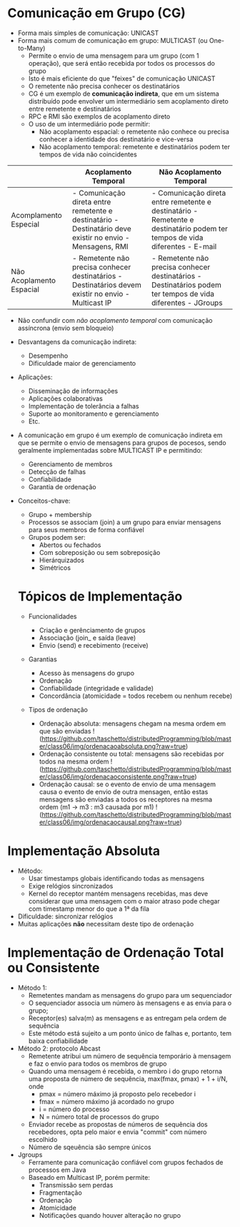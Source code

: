 # Comunicação em Grupo (CG)

- Forma mais simples de comunicação: UNICAST
- Forma mais comum de comunicação em grupo: MULTICAST (ou One-to-Many)
  - Permite o envio de uma mensagem para um grupo (com 1 operação), que será então recebida por todos os processos do grupo
  - Isto é mais eficiente do que "feixes" de comunicação UNICAST
  - O remetente não precisa conhecer os destinatários
  - CG é um exemplo de **comunicação indireta**, que em um sistema distribuído pode envolver um intermediário sem acoplamento direto entre remetente e destinatários
  - RPC e RMI são exemplos de acoplamento direto
  - O uso de um intermediário pode permitir:
    - Não acoplamento espacial: o remetente não conhece ou precisa conhecer a identidade dos destinatário e vice-versa
    - Não acoplamento temporal: remetente e destinatários podem ter tempos de vida não coincidentes

|                          | Acoplamento Temporal                                                                                      | Não Acoplamento Temporal                                                                                                    |
|--------------------------|-----------------------------------------------------------------------------------------------------------|-----------------------------------------------------------------------------------------------------------------------------|
| Acomplamento Especial    | - Comunicação direta entre remetente e destinatário - Destinatário deve existir no envio - Mensagens, RMI | - Comunicação direta entre remetente e destinatário - Remetente e destinatário podem ter tempos de vida diferentes - E-mail |
| Não Acoplamento Espacial | - Remetente não precisa conhecer destinatários - Destinatários devem existir no envio - Multicast IP      | - Remetente não precisa conhecer destinatários - Destinatários podem ter tempos de vida diferentes - JGroups                |

- Não confundir com *não acoplamento temporal* com comunicação assíncrona (envio sem bloqueio)
- Desvantagens da comunicação indireta:
  - Desempenho
  - Dificuldade maior de gerenciamento
- Aplicações:
  - Disseminação de informações
  - Aplicações colaborativas
  - Implementação de tolerância a falhas
  - Suporte ao monitoramento e gerenciamento
  - Etc.
- A comunicação em grupo é um exemplo de comunicação indireta em que se permite o envio de mensagens para grupos de pocesos, sendo geralmente implementadas sobre MULTICAST IP e permitindo:
  - Gerenciamento de membros
  - Detecção de falhas
  - Confiabilidade
  - Garantia de ordenação
- Conceitos-chave:
  - Grupo + membership
  - Processos se associam (join) a um grupo para enviar mensagens para seus membros de forma confiável
  - Grupos podem ser:
    - Abertos ou fechados
    - Com sobreposição ou sem sobreposição
    - Hierárquizados
    - Simétricos
    
  # Tópicos de Implementação
  
  - Funcionalidades
    - Criação e gerênciamento de grupos
    - Associação (join_ e saída (leave)
    - Envio (send) e recebimento (receive)
  - Garantias
    - Acesso às mensagens do grupo
    - Ordenação
    - Confiabilidade (integridade e validade)
    - Concordância (atomicidade = todos recebem ou nenhum recebe)

  - Tipos de ordenação
    - Ordenação absoluta: mensagens chegam na mesma ordem em que são enviadas
      !(https://github.com/taschetto/distributedProgramming/blob/master/class06/img/ordenacaoabsoluta.png?raw=true)
    - Ordenação consistente ou total: mensagens são recebidas por todos na mesma ordem
      !(https://github.com/taschetto/distributedProgramming/blob/master/class06/img/ordenacaoconsistente.png?raw=true)
    - Ordenação causal: se o evento de envio de uma mensagem causa o evento de envio de outra mensagen, então estas mensagens são enviadas a todos os receptores na mesma ordem (m1 -> m3 : m3 causada por m1)
      !(https://github.com/taschetto/distributedProgramming/blob/master/class06/img/ordenacaocausal.png?raw=true)

# Implementação Absoluta

- Método:
  - Usar timestamps globais identificando todas as mensagens
  - Exige relógios sincronizados
  - Kernel do receptor mantém mensagens recebidas, mas deve considerar que uma mensagem com o maior atraso pode chegar com timestamp menor do que a 1ª da fila
- Dificuldade: sincronizar relógios
- Muitas aplicações **não** necessitam deste tipo de ordenação

# Implementação de Ordenação Total ou Consistente

- Método 1:
  - Remetentes mandam as mensagens do grupo para um sequenciador
  - O sequenciador associa um número às mensagens e as envia para o grupo;
  - Receptor(es) salva(m) as mensagens e as entregam pela ordem de sequência
  - Este método está sujeito a um ponto único de falhas e, portanto, tem baixa confiabilidade
- Método 2: protocolo Abcast
  - Remetente atribui um número de sequência temporário à mensagem e faz o envio para todos os membros de grupo
  - Quando uma mensagem é recebida, o membro i do grupo retorna uma proposta de número de sequência, max(fmax, pmax) + 1 + i/N, onde
    - pmax = número máximo já proposto pelo recebedor i
    - fmax = número máximo já acordado no grupo
    - i = número do processo
    - N = número total de processos do grupo
  - Enviador recebe as propostas de números de sequência dos recebedores, opta pelo maior e envia "commit" com número escolhido
  - Número de sqeuência são sempre únicos
- Jgroups
  - Ferramente para comunicação confiável com grupos fechados de processos em Java
  - Baseado em Multicast IP, porém permite:
    - Transmissão sem perdas
    - Fragmentação
    - Ordenação
    - Atomicidade
    - Notificações quando houver alteração no grupo
